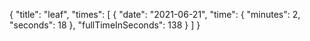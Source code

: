 {
  "title": "leaf",
  "times": [
    {
      "date": "2021-06-21",
      "time": {
        "minutes": 2,
        "seconds": 18
      },
      "fullTimeInSeconds": 138
    }
  ]
}